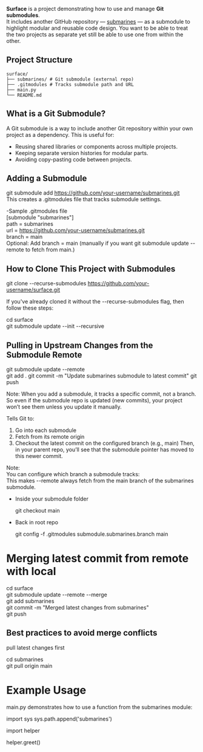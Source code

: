 **Surface** is a project demonstrating how to use and manage **Git submodules**.  
It includes another GitHub repository — [submarines](https://github.com/your-username/submarines) — as a submodule to 
highlight modular and reusable code design.
You want to be able to treat the two projects as separate yet still be able to use one from within the other.

## Project Structure
```
surface/
├── submarines/ # Git submodule (external repo)
├── .gitmodules # Tracks submodule path and URL
├── main.py
└── README.md
```

## What is a Git Submodule?

A Git submodule is a way to include another Git repository within your own project as a dependency. This is useful for:
- Reusing shared libraries or components across multiple projects.
- Keeping separate version histories for modular parts.
- Avoiding copy-pasting code between projects.

## Adding a Submodule 

git submodule add https://github.com/your-username/submarines.git  
This creates a .gitmodules file that tracks submodule settings.

-Sample .gitmodules file  
[submodule "submarines"]  
path = submarines  
url = https://github.com/your-username/submarines.git  
branch = main  
Optional: Add branch = main (manually if you want git submodule update --remote to fetch from main.)

##  How to Clone This Project with Submodules

git clone --recurse-submodules https://github.com/your-username/surface.git

If you've already cloned it without the --recurse-submodules flag, then follow these steps:  

cd surface  
git submodule update --init --recursive

## Pulling in Upstream Changes from the Submodule Remote

git submodule update --remote  
git add .
git commit -m "Update submarines submodule to latest commit"
git push

Note:
When you add a submodule, it tracks a specific commit, not a branch.  
So even if the submodule repo is updated (new commits), your project won’t see them unless you update it manually.

Tells Git to:  
1. Go into each submodule
2. Fetch from its remote origin
3. Checkout the latest commit on the configured branch (e.g., main)
Then, in your parent repo, you’ll see that the submodule pointer has moved to this newer commit.

Note:  
You can configure which branch a submodule tracks:  
This makes --remote always fetch from the main branch of the submarines submodule.

- Inside your submodule folder
  
  git checkout main
- Back in root repo
  
  git config -f .gitmodules submodule.submarines.branch main

# Merging latest commit from remote with local
cd surface  
git submodule update --remote --merge   
git add submarines  
git commit -m "Merged latest changes from submarines"  
git push

## Best practices to avoid merge conflicts
pull latest changes first

cd submarines  
git pull origin main

# Example Usage
main.py demonstrates how to use a function from the submarines module:  

import sys
sys.path.append('submarines')

import helper

helper.greet()














